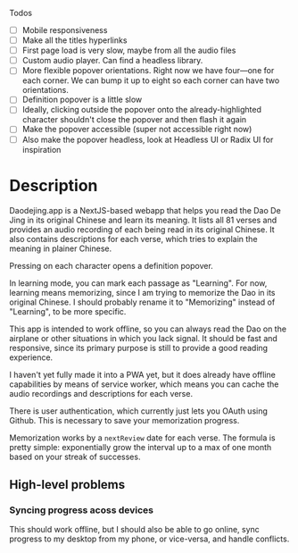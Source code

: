 Todos
- [ ] Mobile responsiveness
- [ ] Make all the titles hyperlinks
- [ ] First page load is very slow, maybe from all the audio files
- [ ] Custom audio player. Can find a headless library.
- [ ] More flexible popover orientations. Right now we have four—one for each corner. We can bump it up to eight so each corner can have two orientations.
- [ ] Definition popover is a little slow
- [ ] Ideally, clicking outside the popover onto the already-highlighted character shouldn't close the popover and then flash it again
- [ ] Make the popover accessible (super not accessible right now)
- [ ] Also make the popover headless, look at Headless UI or Radix UI for inspiration

# Description
Daodejing.app is a NextJS-based webapp that helps you read the Dao De Jing in its original Chinese and learn its meaning. It lists all 81 verses and provides an audio recording of each being read in its original Chinese. It also contains descriptions for each verse, which tries to explain the meaning in plainer Chinese.

Pressing on each character opens a definition popover.

In learning mode, you can mark each passage as "Learning". For now, learning means memorizing, since I am trying to memorize the Dao in its original Chinese. I should probably rename it to "Memorizing" instead of "Learning", to be more specific.

This app is intended to work offline, so you can always read the Dao on the airplane or other situations in which you lack signal. It should be fast and responsive, since its primary purpose is still to provide a good reading experience.

I haven't yet fully made it into a PWA yet, but it does already have offline capabilities by means of service worker, which means you can cache the audio recordings and descriptions for each verse.

There is user authentication, which currently just lets you OAuth using Github. This is necessary to save your memorization progress.

Memorization works by a `nextReview` date for each verse. The formula is pretty simple: exponentially grow the interval up to a max of one month based on your streak of successes.

## High-level problems
### Syncing progress acoss devices
This should work offline, but I should also be able to go online, sync progress to my desktop from my phone, or vice-versa, and handle conflicts.


